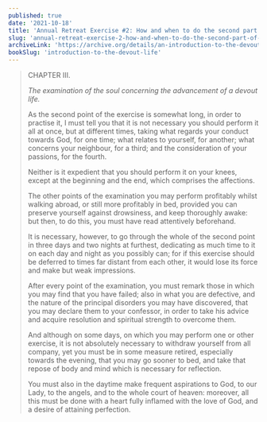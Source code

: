 ```yaml
---
published: true
date: '2021-10-18'
title: 'Annual Retreat Exercise #2: How and when to do the second part of the annual spiritual exercises'
slug: 'annual-retreat-exercise-2-how-and-when-to-do-the-second-part-of-the-annual-spiritual-exercises'
archiveLink: 'https://archive.org/details/an-introduction-to-the-devout-life/page/266?view=theater'
bookSlug: 'introduction-to-the-devout-life'
---
```


> CHAPTER III.
>
> *The examination of the soul concerning the advancement of a devout life.*
>
> As the second point of the exercise is somewhat long, in order to practise it, I must tell you that it is not necessary you should perform it all at once, but at different times, taking what regards your conduct towards God, for one time; what relates to yourself, for another; what concerns your neighbour, for a third; and the consideration of your passions, for the fourth.
>
> Neither is it expedient that you should perform it on your knees, except at the beginning and the end, which comprises the affections.
>
> The other points of the examination you may perform profitably whilst walking abroad, or still more profitably in bed, provided you can preserve yourself against drowsiness, and keep thoroughly awake: but then, to do this, you must have read attentively beforehand.
>
> It is necessary, however, to go through the whole of the second point in three days and two nights at furthest, dedicating as much time to it on each day and night as you possibly can; for if this exercise should be deferred to times far distant from each other, it would lose its force and make but weak impressions.
>
> After every point of the examination, you must remark those in which you may find that you have failed; also in what you are defective, and the nature of the principal disorders you may have discovered, that you may declare them to your confessor, in order to take his advice and acquire resolution and spiritual strength to overcome them.
>
> And although on some days, on which you may perform one or other exercise, it is not absolutely necessary to withdraw yourself from all company, yet you must be in some measure retired, especially towards the evening, that
you may go sooner to bed, and take that repose of body and mind which is necessary for reflection.
>
> You must also in the daytime make frequent aspirations to God, to our Lady, to the angels, and to the whole court of heaven: moreover, all this must be done with a heart fully inflamed with the love of God, and a desire of attaining perfection.